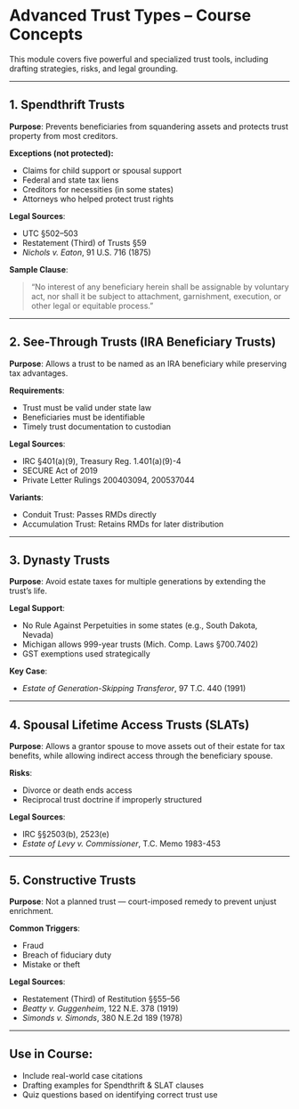 # Advanced Trust Types – Course Concepts

This module covers five powerful and specialized trust tools, including drafting strategies, risks, and legal grounding.

---

## 1. Spendthrift Trusts

**Purpose**: Prevents beneficiaries from squandering assets and protects trust property from most creditors.

**Exceptions (not protected):**
- Claims for child support or spousal support
- Federal and state tax liens
- Creditors for necessities (in some states)
- Attorneys who helped protect trust rights

**Legal Sources**:
- UTC §502–503
- Restatement (Third) of Trusts §59
- *Nichols v. Eaton*, 91 U.S. 716 (1875)

**Sample Clause**:
> “No interest of any beneficiary herein shall be assignable by voluntary act, nor shall it be subject to attachment, garnishment, execution, or other legal or equitable process.”

---

## 2. See-Through Trusts (IRA Beneficiary Trusts)

**Purpose**: Allows a trust to be named as an IRA beneficiary while preserving tax advantages.

**Requirements**:
- Trust must be valid under state law
- Beneficiaries must be identifiable
- Timely trust documentation to custodian

**Legal Sources**:
- IRC §401(a)(9), Treasury Reg. 1.401(a)(9)-4
- SECURE Act of 2019
- Private Letter Rulings 200403094, 200537044

**Variants**:
- Conduit Trust: Passes RMDs directly
- Accumulation Trust: Retains RMDs for later distribution

---

## 3. Dynasty Trusts

**Purpose**: Avoid estate taxes for multiple generations by extending the trust’s life.

**Legal Support**:
- No Rule Against Perpetuities in some states (e.g., South Dakota, Nevada)
- Michigan allows 999-year trusts (Mich. Comp. Laws §700.7402)
- GST exemptions used strategically

**Key Case**:
- *Estate of Generation-Skipping Transferor*, 97 T.C. 440 (1991)

---

## 4. Spousal Lifetime Access Trusts (SLATs)

**Purpose**: Allows a grantor spouse to move assets out of their estate for tax benefits, while allowing indirect access through the beneficiary spouse.

**Risks**:
- Divorce or death ends access
- Reciprocal trust doctrine if improperly structured

**Legal Sources**:
- IRC §§2503(b), 2523(e)
- *Estate of Levy v. Commissioner*, T.C. Memo 1983-453

---

## 5. Constructive Trusts

**Purpose**: Not a planned trust — court-imposed remedy to prevent unjust enrichment.

**Common Triggers**:
- Fraud
- Breach of fiduciary duty
- Mistake or theft

**Legal Sources**:
- Restatement (Third) of Restitution §§55–56
- *Beatty v. Guggenheim*, 122 N.E. 378 (1919)
- *Simonds v. Simonds*, 380 N.E.2d 189 (1978)

---

## Use in Course:
- Include real-world case citations
- Drafting examples for Spendthrift & SLAT clauses
- Quiz questions based on identifying correct trust use

